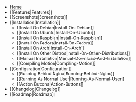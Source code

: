 * [Home](https://github.com/ccrisan/motioneye/wiki)
* [[Features|Features]]
* [[Screenshots|Screenshots]]
* [[Installation|Installation]]
    * [[Install On Debian|Install-On-Debian]]
    * [[Install On Ubuntu|Install-On-Ubuntu]]
    * [[Install On Raspbian|Install-On-Raspbian]]
    * [[Install On Fedora|Install-On-Fedora]]
    * [[Install On Arch|Install-On-Arch]]
    * [[Install On Other Distros|Install-On-Other-Distributions]]
    * [[Manual Installation|Manual-Download-And-Installation]]
    * [[Compiling Motion|Compiling-Motion]]
* [[Configuration|Configuration]]
    * [[Running Behind Nginx|Running-Behind-Nginx]]
    * [[Running As Normal User|Running-As-Normal-User]]
    * [[Action Buttons|Action-Buttons]]
* [[Changelog|Changelog]]
* [[Roadmap|Roadmap]]